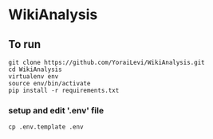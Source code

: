 # WikiAnalysis
## To run
```
git clone https://github.com/YoraiLevi/WikiAnalysis.git 
cd WikiAnalysis  
virtualenv env  
source env/bin/activate
pip install -r requirements.txt  
```
### setup and edit '.env' file
```
cp .env.template .env
```